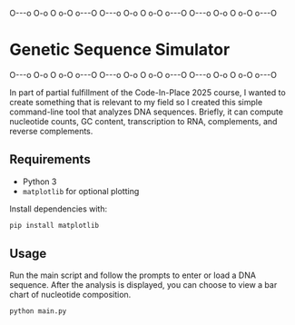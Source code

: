 O---o
 O-o
  O
 o-O
o---O
O---o
 O-o
  O
 o-O
o---O
O---o
 O-o
  O
 o-O
o---O
# Genetic Sequence Simulator
O---o
 O-o
  O
 o-O
o---O
O---o
 O-o
  O
 o-O
o---O
O---o
 O-o
  O
 o-O
o---O

In part of partial fulfillment of the Code-In-Place 2025 course, I wanted to create something that is relevant to my field so I created this simple command-line tool that analyzes DNA sequences.  Briefly, it can compute nucleotide counts, GC content, transcription to RNA, complements, and reverse complements.

## Requirements
- Python 3
- `matplotlib` for optional plotting

Install dependencies with:
```bash
pip install matplotlib
```

## Usage
Run the main script and follow the prompts to enter or load a DNA sequence. After the analysis is displayed, you can choose to view a bar chart of nucleotide composition.

```bash
python main.py
```
